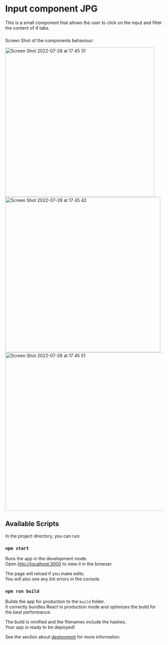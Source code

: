 # Input component JPG

This is a small component that allows the user to click on the input and filter the content of 4 tabs. 

###
Screen Shot of the components behaviour:

<img width="477" alt="Screen Shot 2022-07-28 at 17 45 31" src="https://user-images.githubusercontent.com/50212829/181581336-cae2783d-5149-429f-81d4-2752058b0d9b.png">

<img width="496" alt="Screen Shot 2022-07-28 at 17 45 42" src="https://user-images.githubusercontent.com/50212829/181581439-485a6e82-d8b6-45ee-886d-5e95d5d796b5.png">

<img width="506" alt="Screen Shot 2022-07-28 at 17 45 51" src="https://user-images.githubusercontent.com/50212829/181581502-10f4c3b4-24b9-44d7-af41-b9442b556979.png">



## Available Scripts

In the project directory, you can run:

### `npm start`

Runs the app in the development mode.\
Open [http://localhost:3000](http://localhost:3000) to view it in the browser.

The page will reload if you make edits.\
You will also see any lint errors in the console.

### `npm run build`

Builds the app for production to the `build` folder.\
It correctly bundles React in production mode and optimizes the build for the best performance.

The build is minified and the filenames include the hashes.\
Your app is ready to be deployed!

See the section about [deployment](https://facebook.github.io/create-react-app/docs/deployment) for more information.

